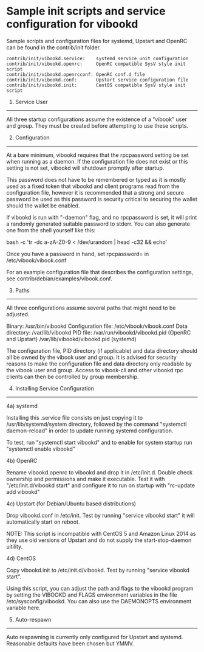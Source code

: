 Sample init scripts and service configuration for vibookd
==========================================================

Sample scripts and configuration files for systemd, Upstart and OpenRC
can be found in the contrib/init folder.

    contrib/init/vibookd.service:    systemd service unit configuration
    contrib/init/vibookd.openrc:     OpenRC compatible SysV style init script
    contrib/init/vibookd.openrcconf: OpenRC conf.d file
    contrib/init/vibookd.conf:       Upstart service configuration file
    contrib/init/vibookd.init:       CentOS compatible SysV style init script

1. Service User
---------------------------------

All three startup configurations assume the existence of a "vibook" user
and group.  They must be created before attempting to use these scripts.

2. Configuration
---------------------------------

At a bare minimum, vibookd requires that the rpcpassword setting be set
when running as a daemon.  If the configuration file does not exist or this
setting is not set, vibookd will shutdown promptly after startup.

This password does not have to be remembered or typed as it is mostly used
as a fixed token that vibookd and client programs read from the configuration
file, however it is recommended that a strong and secure password be used
as this password is security critical to securing the wallet should the
wallet be enabled.

If vibookd is run with "-daemon" flag, and no rpcpassword is set, it will
print a randomly generated suitable password to stderr.  You can also
generate one from the shell yourself like this:

bash -c 'tr -dc a-zA-Z0-9 < /dev/urandom | head -c32 && echo'

Once you have a password in hand, set rpcpassword= in /etc/vibook/vibook.conf

For an example configuration file that describes the configuration settings,
see contrib/debian/examples/vibook.conf.

3. Paths
---------------------------------

All three configurations assume several paths that might need to be adjusted.

Binary:              /usr/bin/vibookd
Configuration file:  /etc/vibook/vibook.conf
Data directory:      /var/lib/vibookd
PID file:            /var/run/vibookd/vibookd.pid (OpenRC and Upstart)
                     /var/lib/vibookd/vibookd.pid (systemd)

The configuration file, PID directory (if applicable) and data directory
should all be owned by the vibook user and group.  It is advised for security
reasons to make the configuration file and data directory only readable by the
vibook user and group.  Access to vibook-cli and other vibookd rpc clients
can then be controlled by group membership.

4. Installing Service Configuration
-----------------------------------

4a) systemd

Installing this .service file consists on just copying it to
/usr/lib/systemd/system directory, followed by the command
"systemctl daemon-reload" in order to update running systemd configuration.

To test, run "systemctl start vibookd" and to enable for system startup run
"systemctl enable vibookd"

4b) OpenRC

Rename vibookd.openrc to vibookd and drop it in /etc/init.d.  Double
check ownership and permissions and make it executable.  Test it with
"/etc/init.d/vibookd start" and configure it to run on startup with
"rc-update add vibookd"

4c) Upstart (for Debian/Ubuntu based distributions)

Drop vibookd.conf in /etc/init.  Test by running "service vibookd start"
it will automatically start on reboot.

NOTE: This script is incompatible with CentOS 5 and Amazon Linux 2014 as they
use old versions of Upstart and do not supply the start-stop-daemon uitility.

4d) CentOS

Copy vibookd.init to /etc/init.d/vibookd. Test by running "service vibookd start".

Using this script, you can adjust the path and flags to the vibookd program by
setting the VIBOOKD and FLAGS environment variables in the file
/etc/sysconfig/vibookd. You can also use the DAEMONOPTS environment variable here.

5. Auto-respawn
-----------------------------------

Auto respawning is currently only configured for Upstart and systemd.
Reasonable defaults have been chosen but YMMV.
